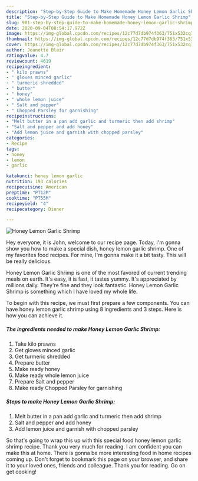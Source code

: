```yaml
---
description: "Step-by-Step Guide to Make Homemade Honey Lemon Garlic Shrimp"
title: "Step-by-Step Guide to Make Homemade Honey Lemon Garlic Shrimp"
slug: 901-step-by-step-guide-to-make-homemade-honey-lemon-garlic-shrimp
date: 2020-09-04T08:54:17.972Z
image: https://img-global.cpcdn.com/recipes/12c77d7db974f363/751x532cq70/honey-lemon-garlic-shrimp-recipe-main-photo.jpg
thumbnail: https://img-global.cpcdn.com/recipes/12c77d7db974f363/751x532cq70/honey-lemon-garlic-shrimp-recipe-main-photo.jpg
cover: https://img-global.cpcdn.com/recipes/12c77d7db974f363/751x532cq70/honey-lemon-garlic-shrimp-recipe-main-photo.jpg
author: Jeanette Blair
ratingvalue: 4.7
reviewcount: 4619
recipeingredient:
- " kilo prawns"
- " gloves minced garlic"
- " turmeric shredded"
- " butter"
- " honey"
- " whole lemon juice"
- " Salt and pepper"
- " Chopped Parsley for garnishing"
recipeinstructions:
- "Melt butter in a pan add garlic and turmeric then add shrimp"
- "Salt and pepper and add honey"
- "Add lemon juice and garnish with chopped parsley"
categories:
- Recipe
tags:
- honey
- lemon
- garlic

katakunci: honey lemon garlic 
nutrition: 193 calories
recipecuisine: American
preptime: "PT12M"
cooktime: "PT55M"
recipeyield: "4"
recipecategory: Dinner

---
```



![Honey Lemon Garlic Shrimp](https://img-global.cpcdn.com/recipes/12c77d7db974f363/751x532cq70/honey-lemon-garlic-shrimp-recipe-main-photo.jpg)

Hey everyone, it is John, welcome to our recipe page. Today, I'm gonna show you how to make a special dish, honey lemon garlic shrimp. One of my favorites food recipes. For mine, I'm gonna make it a bit tasty. This will be really delicious.



Honey Lemon Garlic Shrimp is one of the most favored of current trending meals on earth. It's easy, it is fast, it tastes yummy. It's appreciated by millions daily. They're fine and they look fantastic. Honey Lemon Garlic Shrimp is something which I have loved my whole life.


To begin with this recipe, we must first prepare a few components. You can have honey lemon garlic shrimp using 8 ingredients and 3 steps. Here is how you can achieve it.

<!--inarticleads1-->

##### The ingredients needed to make Honey Lemon Garlic Shrimp:

1. Take  kilo prawns
1. Get  gloves minced garlic
1. Get  turmeric shredded
1. Prepare  butter
1. Make ready  honey
1. Make ready  whole lemon juice
1. Prepare  Salt and pepper
1. Make ready  Chopped Parsley for garnishing




<!--inarticleads2-->

##### Steps to make Honey Lemon Garlic Shrimp:

1. Melt butter in a pan add garlic and turmeric then add shrimp
1. Salt and pepper and add honey
1. Add lemon juice and garnish with chopped parsley




So that's going to wrap this up with this special food honey lemon garlic shrimp recipe. Thank you very much for reading. I am confident you can make this at home. There is gonna be more interesting food in home recipes coming up. Don't forget to bookmark this page on your browser, and share it to your loved ones, friends and colleague. Thank you for reading. Go on get cooking!
